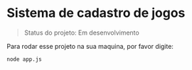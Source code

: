 <h1> Sistema de cadastro de jogos </h1>

> Status do projeto: Em desenvolvimento

Para rodar esse projeto na sua maquina, por favor digite:

```
node app.js
```
